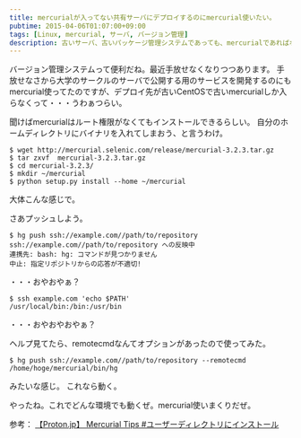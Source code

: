 ```yaml
---
title: mercurialが入ってない共有サーバにデプロイするのにmercurial使いたい。
pubtime: 2015-04-06T01:07:00+09:00
tags: [Linux, mercurial, サーバ, バージョン管理]
description: 古いサーバ、古いパッケージ管理システムであっても、mercurialであればホームディレクトリにインストールしてプッシュしたり出来るそうです。共有サーバにインストールして、リポジトリをプッシュする方法のメモです。
---
```


バージョン管理システムって便利だね。最近手放せなくなりつつあります。
手放せなさから大学のサークルのサーバで公開する用のサービスを開発するのにもmercurial使ってたのですが、デプロイ先が古いCentOSで古いmercurialしか入らなくって・・・うわぁつらい。

聞けばmercurialはルート権限がなくてもインストールできるらしい。
自分のホームディレクトリにバイナリを入れてしまおう、と言うわけ。
``` shell
$ wget http://mercurial.selenic.com/release/mercurial-3.2.3.tar.gz
$ tar zxvf  mercurial-3.2.3.tar.gz
$ cd mercurial-3.2.3/
$ mkdir ~/mercurial
$ python setup.py install --home ~/mercurial
```
大体こんな感じで。

さあプッシュしよう。
``` shell
$ hg push ssh://example.com//path/to/repository
ssh://example.com//path/to/repository への反映中
連携先: bash: hg: コマンドが見つかりません
中止: 指定リポジトリからの応答が不適切!
```
・・・おやおやぁ？

``` shell
$ ssh example.com 'echo $PATH'
/usr/local/bin:/bin:/usr/bin
```
・・・おやおやおやぁ？

ヘルプ見てたら、remotecmdなんてオプションがあったので使ってみた。
``` shell
$ hg push ssh://example.com//path/to/repository --remotecmd /home/hoge/mercurial/bin/hg
```
みたいな感じ。
これなら動く。

やったね。これでどんな環境でも動くぜ。mercurial使いまくりだぜ。

参考： [【Proton.jp】 Mercurial Tips #ユーザーディレクトリにインストール](http://www.proton.jp/main/programming/mercurial.html#local_install)
